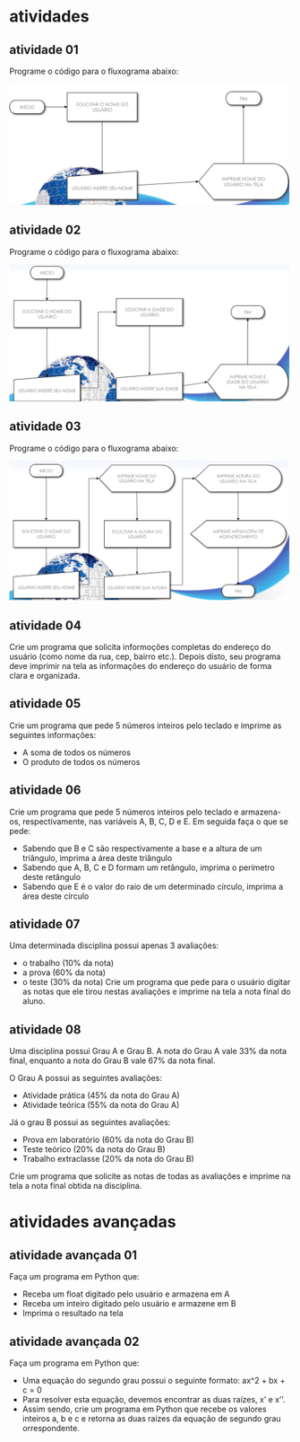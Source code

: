 # atividades
## atividade 01
Programe o código para o fluxograma abaixo:

<img src="imagens/ex01.png" width="500px">

## atividade 02
Programe o código para o fluxograma abaixo:

<img src="imagens/ex02.png" width="500px">

## atividade 03
Programe o código para o fluxograma abaixo:

<img src="imagens/ex03.png" width="500px">

## atividade 04
Crie um programa que solicita informoções completas do endereço do usuário (como nome da rua, cep, bairro etc.). Depois disto, seu programa deve imprimir na tela as informações do endereço do usuário de forma clara e organizada.

## atividade 05
Crie um programa que pede 5 números inteiros pelo teclado e imprime as seguintes informações:
- A soma de todos os números
- O produto de todos os números

## atividade 06
Crie um programa que pede 5 números inteiros pelo teclado e armazena-os, respectivamente, nas variáveis A, B, C, D e E. Em seguida faça o que se pede:
- Sabendo que B e C são respectivamente a base e a altura de um triângulo, imprima a área deste triângulo
- Sabendo que A, B, C e D formam um retângulo, imprima o perímetro deste retângulo
- Sabendo que E é o valor do raio de um determinado círculo, imprima a área deste círculo

## atividade 07
Uma determinada disciplina possui apenas 3 avaliações:
- o trabalho (10% da nota)
- a prova (60% da nota)
- o teste (30% da nota)
Crie um programa que pede para o usuário digitar as notas que ele tirou nestas avaliações e imprime na tela a nota final do aluno.

## atividade 08
Uma disciplina possui Grau A e Grau B. A nota do Grau A vale 33% da nota final, enquanto a nota do Grau B vale 67% da nota final.

O Grau A possui as seguintes avaliações:
- Atividade prática (45% da nota do Grau A)
- Atividade teórica (55% da nota do Grau A)

Já o grau B possui as seguintes avaliações:
- Prova em laboratório (60% da nota do Grau B)
- Teste teórico (20% da nota do Grau B)
- Trabalho extraclasse (20% da nota do Grau B)

Crie um programa que solicite as notas de todas as avaliações e imprime na tela a nota final obtida na disciplina.

# atividades avançadas
## atividade avançada 01
Faça um programa em Python que:
- Receba um float digitado pelo usuário e armazena em A
- Receba um inteiro digitado pelo usuário e armazene em B
- Imprima o resultado na tela

## atividade avançada 02
Faça um programa em Python que:
- Uma equação do segundo grau possui o seguinte formato: ax^2 + bx + c = 0
- Para resolver esta equação, devemos encontrar as duas raízes, x’ e x’’.
- Assim sendo, crie um programa em Python que recebe os valores inteiros a, b e c e retorna as duas raízes da equação de segundo grau orrespondente. 
